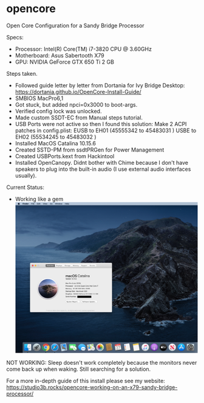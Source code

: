 # opencore
Open Core Configuration for a Sandy Bridge Processor

Specs: 
- Processor: Intel(R) Core(TM) i7-3820 CPU @ 3.60GHz
- Motherboard: Asus Sabertooth X79
- GPU: NVIDIA GeForce GTX 650 Ti 2 GB

Steps taken.
- Followed guide letter by letter from Dortania for Ivy Bridge Desktop: https://dortania.github.io/OpenCore-Install-Guide/
- SMBIOS MacPro6,1
- Got stuck, but added npci=0x3000 to boot-args.
- Verified config lock was unlocked.
- Made custom SSDT-EC from Manual steps tutorial.
- USB Ports were not active so then I found this solution: Make 2 ACPI patches in config.plist:
  EUSB to EH01 (45555342 to 45483031 )
  USBE to EH02 (55534245 to 45483032 ) 
- Installed MacOS Catalina 10.15.6
- Created SSTD-PM from ssdtPRGen for Power Management
- Created USBPorts.kext from Hackintool
- Installed OpenCanopy. Didnt bother with Chime because I don't have speakers to plug into the built-in audio (I use external audio interfaces usually).

Current Status:
-  Working like a gem
![Success Screenshot](https://github.com/aaronpfoltzer/opencore/blob/master/Images/Success-Screenshot.png)


NOT WORKING:
Sleep doesn't work completely because the monitors never come back up when waking.  Still searching for a solution.

For a more in-depth guide of this install please see my website: https://studio3b.rocks/opencore-working-on-an-x79-sandy-bridge-processor/
